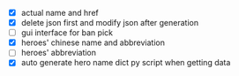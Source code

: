 - [x] actual name and href
- [x] delete json first and modify json after generation
- [ ] gui interface for ban pick
- [x] heroes' chinese name and abbreviation
- [ ] heroes' abbreviation
- [x] auto generate hero name dict py script when getting data